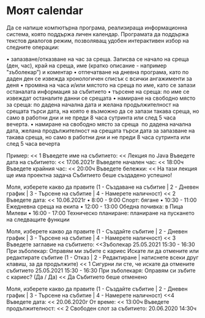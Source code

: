 # Моят calendar
Да се напише компютърна програма, реализираща информационна система, 
която поддържа личен календар. Програмата да поддържа текстов диалогов режим,
позволяващ удобен интерактивен избор на следните операции:

• запазване/отказване на час за среща. Записва се начало на среща (ден, час),
край на среща, име (кратко описание - например "зъболекар”) и коментар
• отпечатване на дневна програма, като по даден ден се извежда хронологичен
списък с всички ангажименти за деня
• промяна на часа и/или мястото на среща по име, като се запази 
останалата информация за събитието
• търсене на среща: по име се извеждат останалите данни се срещата
• намиране на свободно място за среща: по дадена начална дата и
желана продължителност на срещата търси дата, на която е възможно да се запази 
такава среща, но само в работни дни и не преди 8 часа сутринта или след 5 часа вечерта.
• намиране на свободно място за среща  по дадена начална дата, желана продължителност на 
срещата търси дата за запазване на такава среща, но само в работни дни и не преди 
8 часа сутринта или след 5 часа вечерта

Пример:
<< 1
Въведете име на събитието:
<< Лекция по Java
Въведете дата на събитието:
<< 17.06.2021г
Въведете начален час:
<< 18:00ч
Въведете крайния час:
<< 20:00ч
Въведете бележки:
<< На тази лекция ще има проектна задача
Събитието беше създадено успешно!

Моля, изберете какво да правите (1 - Създаване на събитие | 2 - Дневен график | 3 - Търсене на събитие | 4 - Намерете наличност)
<< 2
Въведете дата:
<< 10.06.2021г
• 8:00 - 9:00 Спорт: бягане
• 10:30 - 11:00 Ежедневна среща на екипа
• 12:00 - 13:00 Обедна почивка: в Пица Милеви
• 16:00 - 17:00 Техническо планиране: планиране на пускането на следващите функции

Моля, изберете какво да правите (1 - Създайте събитие |
2 - Дневен график | 3 - Търсене на събитие | 4 - Намерете наличност)
<< 3
Въведете заглавие на събитието:
<<Зъболекар
25.05.2021 15:30 - 16:30 При зъболекар: Оправям ми зъбите с кариес
Искате ли да отмените или редактирате събитие (1 - Отказ |
2 - Редактиране | натиснете всеки друг клавиш, за да продължите)
<< 1
Сигурни ли сте, че искате да отмените събитието 25.05.2021 15:30 - 16:30
При зъболекаря: Оправям си зъбите с кариес? (Да / Да)
<< Да
Събитието беше отменено

Моля, изберете какво да правите (1 - Създайте събитие |
2 - Дневен график | 3 - Търсене на събитие | 4 - Намерете наличност)
<<4
Въведете дата:
<< 20.06.2020г
От време:
<< 13:00ч
Въведете продължителност:
<< 2
Свободен слот за събитието: 20.06.2020 14:30ч
